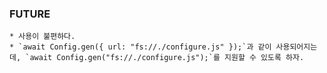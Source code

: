 ### FUTURE
    * 사용이 불편하다.
    * `await Config.gen({ url: "fs://./configure.js" });`과 같이 사용되어지는데, `await Config.gen("fs://./configure.js");`를 지원할 수 있도록 하자.
    